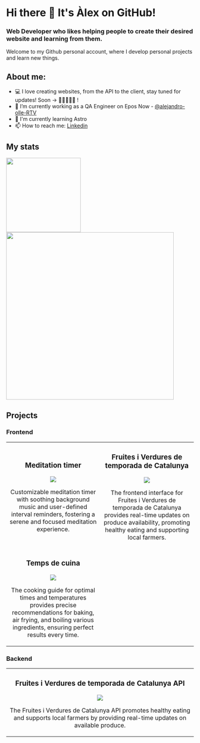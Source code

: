 # Hi there 👋 It's Àlex on GitHub!

### Web Developer who likes helping people to create their desired website and learning from them.

Welcome to my Github personal account, where I develop personal projects and learn new things.

## About me:
- 💻 I love creating websites, from the API to the client, stay tuned for updates! Soon &rarr; 👨‍🍳🧑‍🍳🥘 !
- 🧪 I’m currently working as a QA Engineer on Epos Now - [@alejandro-olle-RTV](https://github.com/alejandro-olle-RTV)
- 🌱 I'm currently learning Astro
- 📫 How to reach me: [Linkedin](https://www.linkedin.com/in/alejandro-olle-ramos)
<!-- - ↗️ I'm looking to work as a Frontend Developer -->

<!--
- 👯 I’m looking to collaborate on generative AI projects
- 🤔 I’m looking for help with [OpenAI API](https://openai.com/blog/openai-api)
-->

## My stats
<a href="https://github.com/alex-olle">
  <img height=200 align="center" src="https://github-readme-stats.vercel.app/api/top-langs/?username=alex-olle&layout=donut&theme=synthwave" />
</a>
<a href="https://github.com/alex-olle">
  <img width=450 align="center" src="https://github-readme-stats.vercel.app/api?username=alex-olle&theme=synthwave&hide=issues,contribs,stars&show_icons=true&rank_icon=github" />
</a>

## Projects

### Frontend

<table>
  <tr>
  <td width="50%">
    <h3 align="center">Meditation timer</h3>
    <div align="center">
      <a href="https://github.com/alex-olle/timer" target="_blank">
        <img src="https://img.shields.io/badge/CODE-ff9?style=for-the-badge&logo=Github&logoColor=white&color=purple">
      </a>
      <p>Customizable meditation timer with soothing background music and user-defined interval reminders, fostering a serene and focused meditation experience.</p>
    </div>                                                                          
  </td>
  <td width="50%">
    <h3 align="center">Fruites i Verdures de temporada de Catalunya</h3>
    <div align="center">
      <a href="https://github.com/alex-olle/fv_client" target="_blank">
        <img src="https://img.shields.io/badge/CODE-ff9?style=for-the-badge&logo=Github&logoColor=white&color=purple">
      </a>
      <p>The frontend interface for Fruites i Verdures de temporada de Catalunya provides real-time updates on produce availability, promoting healthy eating and supporting local farmers.</p>
    </div>                                                                          
  </td>
  </tr>
  <tr>
    <td width="50%">
    <h3 align="center">Temps de cuina</h3>
    <div align="center">
      <a href="https://github.com/alex-olle/temps-cuina" target="_blank">
        <img src="https://img.shields.io/badge/CODE-ff9?style=for-the-badge&logo=Github&logoColor=white&color=purple">
      </a>
      <p>The cooking guide for optimal times and temperatures provides precise recommendations for baking, air frying, and boiling various ingredients, ensuring perfect results every time.</p>
    </div>                                                                          
  </td>
  </tr>
</table>

### Backend

<table>
  <td width="100%">
    <h3 align="center">Fruites i Verdures de temporada de Catalunya API</h3>
    <div align="center">
      <a href="https://github.com/alex-olle/fv_api" target="_blank">
        <img src="https://img.shields.io/badge/CODE-ff9?style=for-the-badge&logo=Github&logoColor=white&color=purple">
      </a>
      <p>The Fruites i Verdures de Catalunya API promotes healthy eating and supports local farmers by providing real-time updates on available produce.</p>
    </div>                                                                          
  </td>
</table>

<!--
**alex-olle/alex-olle** is a ✨ _special_ ✨ repository because its `README.md` (this file) appears on your GitHub profile.

Here are some ideas to get you started:

- 🌱 I’m currently graduate as a Full Stack Developer on Ironhack

- 🔭 I’m currently working on ...
- 🌱 I’m currently learning ...
- 👯 I’m looking to collaborate on ...
- 🤔 I’m looking for help with ...
- 💬 Ask me about ...
- 📫 How to reach me: ...
- 😄 Pronouns: ...
- ⚡ Fun fact: ...
-->
